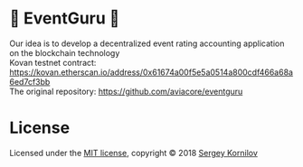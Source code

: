 # 🎉 EventGuru 🎉

Our idea is to develop a decentralized event rating accounting application on the blockchain technology<br>
Kovan testnet contract: https://kovan.etherscan.io/address/0x61674a00f5e5a0514a800cdf466a68a6ed7cf3bb<br>
The original repository: https://github.com/aviacore/eventguru

# License

Licensed under the [MIT license](https://github.com/aviacore/eventguru/blob/master/LICENSE), copyright © 2018 [Sergey Kornilov](https://github.com/aviacore)
